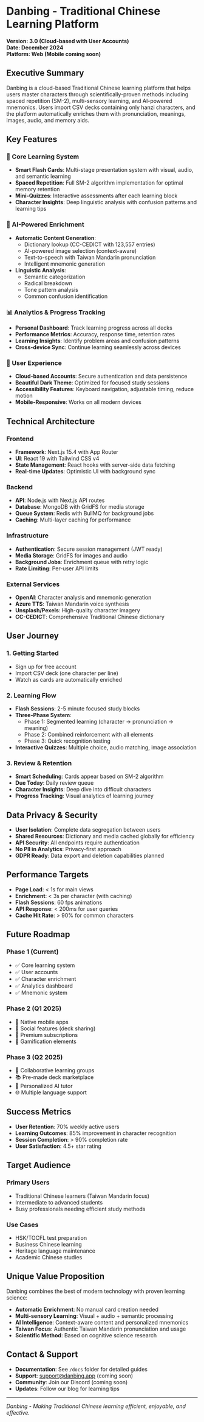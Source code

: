 # Danbing - Traditional Chinese Learning Platform
**Version: 3.0 (Cloud-based with User Accounts)**  
**Date: December 2024**  
**Platform: Web (Mobile coming soon)**

## Executive Summary

Danbing is a cloud-based Traditional Chinese learning platform that helps users master characters through scientifically-proven methods including spaced repetition (SM-2), multi-sensory learning, and AI-powered mnemonics. Users import CSV decks containing only hanzi characters, and the platform automatically enriches them with pronunciation, meanings, images, audio, and memory aids.

## Key Features

### 🎯 Core Learning System
- **Smart Flash Cards**: Multi-stage presentation system with visual, audio, and semantic learning
- **Spaced Repetition**: Full SM-2 algorithm implementation for optimal memory retention
- **Mini-Quizzes**: Interactive assessments after each learning block
- **Character Insights**: Deep linguistic analysis with confusion patterns and learning tips

### 🧠 AI-Powered Enrichment
- **Automatic Content Generation**: 
  - Dictionary lookup (CC-CEDICT with 123,557 entries)
  - AI-powered image selection (context-aware)
  - Text-to-speech with Taiwan Mandarin pronunciation
  - Intelligent mnemonic generation
- **Linguistic Analysis**:
  - Semantic categorization
  - Radical breakdown
  - Tone pattern analysis
  - Common confusion identification

### 📊 Analytics & Progress Tracking
- **Personal Dashboard**: Track learning progress across all decks
- **Performance Metrics**: Accuracy, response time, retention rates
- **Learning Insights**: Identify problem areas and confusion patterns
- **Cross-device Sync**: Continue learning seamlessly across devices

### 👥 User Experience
- **Cloud-based Accounts**: Secure authentication and data persistence
- **Beautiful Dark Theme**: Optimized for focused study sessions
- **Accessibility Features**: Keyboard navigation, adjustable timing, reduce motion
- **Mobile-Responsive**: Works on all modern devices

## Technical Architecture

### Frontend
- **Framework**: Next.js 15.4 with App Router
- **UI**: React 19 with Tailwind CSS v4
- **State Management**: React hooks with server-side data fetching
- **Real-time Updates**: Optimistic UI with background sync

### Backend
- **API**: Node.js with Next.js API routes
- **Database**: MongoDB with GridFS for media storage
- **Queue System**: Redis with BullMQ for background jobs
- **Caching**: Multi-layer caching for performance

### Infrastructure
- **Authentication**: Secure session management (JWT ready)
- **Media Storage**: GridFS for images and audio
- **Background Jobs**: Enrichment queue with retry logic
- **Rate Limiting**: Per-user API limits

### External Services
- **OpenAI**: Character analysis and mnemonic generation
- **Azure TTS**: Taiwan Mandarin voice synthesis
- **Unsplash/Pexels**: High-quality character imagery
- **CC-CEDICT**: Comprehensive Traditional Chinese dictionary

## User Journey

### 1. Getting Started
- Sign up for free account
- Import CSV deck (one character per line)
- Watch as cards are automatically enriched

### 2. Learning Flow
- **Flash Sessions**: 2-5 minute focused study blocks
- **Three-Phase System**:
  - Phase 1: Segmented learning (character → pronunciation → meaning)
  - Phase 2: Combined reinforcement with all elements
  - Phase 3: Quick recognition testing
- **Interactive Quizzes**: Multiple choice, audio matching, image association

### 3. Review & Retention
- **Smart Scheduling**: Cards appear based on SM-2 algorithm
- **Due Today**: Daily review queue
- **Character Insights**: Deep dive into difficult characters
- **Progress Tracking**: Visual analytics of learning journey

## Data Privacy & Security

- **User Isolation**: Complete data segregation between users
- **Shared Resources**: Dictionary and media cached globally for efficiency
- **API Security**: All endpoints require authentication
- **No PII in Analytics**: Privacy-first approach
- **GDPR Ready**: Data export and deletion capabilities planned

## Performance Targets

- **Page Load**: < 1s for main views
- **Enrichment**: < 3s per character (with caching)
- **Flash Sessions**: 60 fps animations
- **API Response**: < 200ms for user queries
- **Cache Hit Rate**: > 90% for common characters

## Future Roadmap

### Phase 1 (Current)
- ✅ Core learning system
- ✅ User accounts
- ✅ Character enrichment
- ✅ Analytics dashboard
- ✅ Mnemonic system

### Phase 2 (Q1 2025)
- 📱 Native mobile apps
- 🤝 Social features (deck sharing)
- 💎 Premium subscriptions
- 🎯 Gamification elements

### Phase 3 (Q2 2025)
- 👥 Collaborative learning groups
- 📚 Pre-made deck marketplace
- 🤖 Personalized AI tutor
- 🌐 Multiple language support

## Success Metrics

- **User Retention**: 70% weekly active users
- **Learning Outcomes**: 85% improvement in character recognition
- **Session Completion**: > 90% completion rate
- **User Satisfaction**: 4.5+ star rating

## Target Audience

### Primary Users
- Traditional Chinese learners (Taiwan Mandarin focus)
- Intermediate to advanced students
- Busy professionals needing efficient study methods

### Use Cases
- HSK/TOCFL test preparation
- Business Chinese learning
- Heritage language maintenance
- Academic Chinese studies

## Unique Value Proposition

Danbing combines the best of modern technology with proven learning science:
- **Automatic Enrichment**: No manual card creation needed
- **Multi-sensory Learning**: Visual + audio + semantic processing
- **AI Intelligence**: Context-aware content and personalized mnemonics
- **Taiwan Focus**: Authentic Taiwan Mandarin pronunciation and usage
- **Scientific Method**: Based on cognitive science research

## Contact & Support

- **Documentation**: See `/docs` folder for detailed guides
- **Support**: support@danbing.app (coming soon)
- **Community**: Join our Discord (coming soon)
- **Updates**: Follow our blog for learning tips

---

*Danbing - Making Traditional Chinese learning efficient, enjoyable, and effective.*